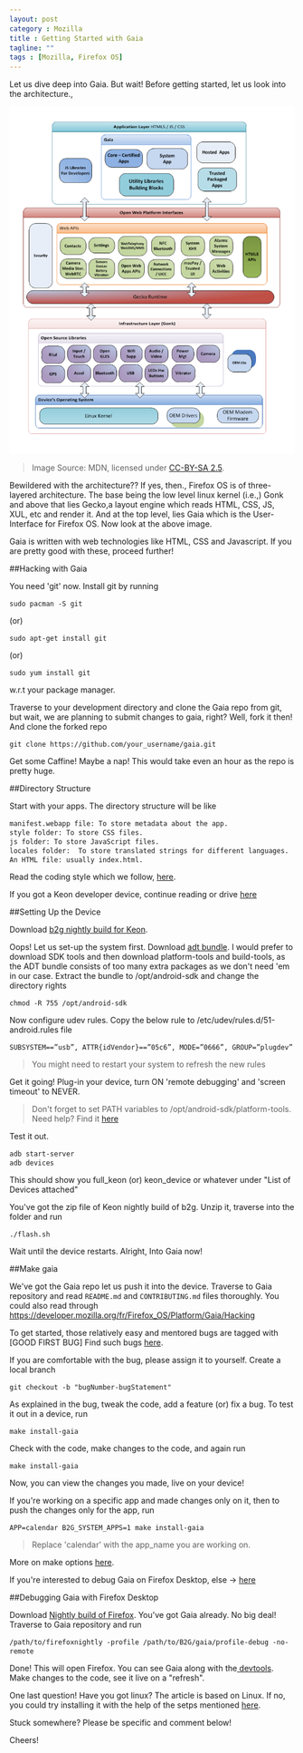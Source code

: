 ```yaml
---
layout: post
category : Mozilla
title : Getting Started with Gaia
tagline: ""
tags : [Mozilla, Firefox OS]
---
```


Let us dive deep into Gaia. But wait! Before getting started, let us look into the architecture.,

![](/images/firefox_os_architecture.png)

>Image Source: MDN, licensed under [CC-BY-SA 2.5](http://creativecommons.org/licenses/by-sa/2.5/).

Bewildered with the architecture?? If yes, then., Firefox OS is of three-layered architecture. The base being the low level linux kernel (i.e.,) Gonk and above that lies Gecko,a layout engine which reads HTML, CSS, JS, XUL, etc and render it. And at the top level, lies Gaia which is the User-Interface for Firefox OS. Now look at the above image.

Gaia is written with web technologies like HTML, CSS and Javascript. If you are pretty good with these, proceed further!

##Hacking with Gaia

You need 'git' now. Install git by running

    sudo pacman -S git

(or)

    sudo apt-get install git

(or)

    sudo yum install git

w.r.t your package manager.

Traverse to your development directory and clone the Gaia repo from git, but wait, we are planning to submit changes to gaia, right? Well, fork it then!
And clone the forked repo

    git clone https://github.com/your_username/gaia.git

Get some Caffine! Maybe a nap! This would take even an hour as the repo is pretty huge.

##Directory Structure

Start with your apps. The directory structure will be like

    manifest.webapp file: To store metadata about the app.
    style folder: To store CSS files.
    js folder: To store JavaScript files.
    locales folder:  To store translated strings for different languages.
    An HTML file: usually index.html.

Read the coding style which we follow, <a href="https://developer.mozilla.org/en-US/Firefox_OS/Platform/Gaia/Hacking#Coding_style_basics">here</a>.

If you got a Keon developer device, continue reading or drive [here](#emulator)

##Setting Up the Device

Download <a href="http://downloads.geeksphone.com/keon/master/nightly-images-keon-master-2014-05-12.Gecko-849b0f7.Gaia-014d16e.zip">b2g nightly build for Keon</a>. 

Oops! Let us set-up the system first. Download <a href="http://developer.android.com/sdk/index.html">adt bundle</a>. I would prefer to download SDK tools and then download platform-tools and build-tools, as the ADT bundle consists of too many extra packages as we don't need 'em in our case. Extract the bundle to /opt/android-sdk and change the directory rights

    chmod -R 755 /opt/android-sdk

Now configure udev rules. Copy the below rule to /etc/udev/rules.d/51-android.rules file

    SUBSYSTEM==”usb”, ATTR{idVendor}==”05c6”, MODE=”0666”, GROUP=”plugdev”

>You might need to restart your system to refresh the new rules

Get it going! Plug-in your device, turn ON 'remote debugging' and 'screen timeout' to NEVER. 

>Don't forget to set PATH variables to /opt/android-sdk/platform-tools. Need help? Find it <a href="http://bit.ly/1jbjMEl">here</a>

Test it out.

    adb start-server
    adb devices

This should show you full_keon (or) keon_device or whatever under "List of Devices attached"

You've got the zip file of Keon nightly build of b2g. Unzip it, traverse into the folder and run 

    ./flash.sh

Wait until the device restarts. Alright, Into Gaia now!

##Make gaia

We've got the Gaia repo let us push it into the device. Traverse to Gaia repository and read `README.md` and `CONTRIBUTING.md` files thoroughly. You could also read through https://developer.mozilla.org/fr/Firefox_OS/Platform/Gaia/Hacking

To get started, those relatively easy and mentored bugs are tagged with [GOOD FIRST BUG] Find such bugs <a href="http://www.joshmatthews.net/bugsahoy/?b2g=1">here</a>.

If you are comfortable with the bug, please assign it to yourself. Create a local branch

    git checkout -b "bugNumber-bugStatement"

As explained in the bug, tweak the code, add a feature (or) fix a bug. To test it out in a device, run

    make install-gaia

Check with the code, make changes to the code, and again run

    make install-gaia

Now, you can view the changes you made, live on your device!

If you're working on a specific app and made changes only on it, then to push the changes only for the app, run

    APP=calendar B2G_SYSTEM_APPS=1 make install-gaia

>Replace 'calendar' with the app_name you are working on.

More on make options <a href="https://developer.mozilla.org/en-US/Firefox_OS/Platform/Gaia/Hacking#Make_options">here</a>.

If you're interested to debug Gaia on Firefox Desktop, else -> [here](#end)

##Debugging Gaia with Firefox Desktop <a name="emulator"></a>

Download <a href="http://nightly.mozilla.org/">Nightly build of Firefox</a>. You've got Gaia already. No big deal! Traverse to Gaia repository and run

    /path/to/firefoxnightly -profile /path/to/B2G/gaia/profile-debug -no-remote

Done! This will open Firefox. You can see Gaia along with the<a href="https://developer.mozilla.org/en/docs/Tools"> devtools</a>. Make changes to the code, see it live on a "refresh".

<a name="end"></a>

One last question! Have you got linux? The article is based on Linux. If no, you could try installing it with the help of the setps mentioned <a href="http://jaipradeesh.github.io/arch/2014/05/06/Arch-Linux-Do-It-Yourself.html#sthash.KfcYbZUq.dpbs">here</a>.

Stuck somewhere? Please be specific and comment below!

Cheers!

